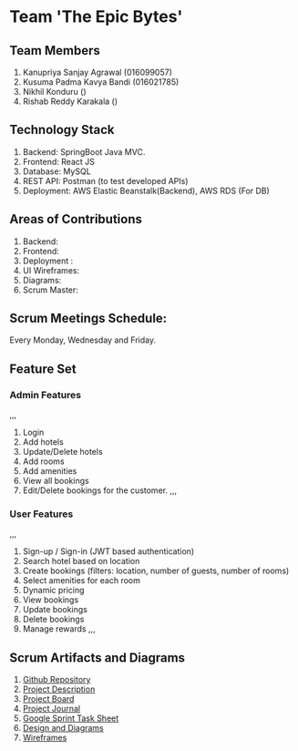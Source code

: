 # Team 'The Epic Bytes'
## Team Members 
1.  Kanupriya Sanjay Agrawal (016099057) 
2.  Kusuma Padma Kavya Bandi (016021785)
3.  Nikhil Konduru ()
4.  Rishab Reddy Karakala ()
    
## Technology Stack
1. Backend: SpringBoot Java MVC.
2. Frontend: React JS 
3. Database: MySQL
4. REST API: Postman (to test developed APIs)
5. Deployment: AWS Elastic Beanstalk(Backend), AWS RDS (For DB)

## Areas of Contributions
1. Backend: 
2. Frontend: 
3. Deployment : 
4. UI Wireframes:
5. Diagrams:
6. Scrum Master:

## Scrum Meetings Schedule:
Every Monday, Wednesday and Friday.

## Feature Set

### Admin Features
,,,
1. Login
2. Add hotels
3. Update/Delete hotels
4. Add rooms
5. Add amenities
6. View all bookings
7. Edit/Delete bookings for the customer. 
,,,

### User Features
,,,
1. Sign-up / Sign-in (JWT based authentication)
2. Search hotel based on location
3. Create bookings (filters: location, number of guests, number of rooms)
4. Select amenities for each room
5. Dynamic pricing
6. View bookings
7. Update bookings
8. Delete bookings
9. Manage rewards
,,,

## Scrum Artifacts and Diagrams
1. [Github Repository](https://github.com/gopinathsjsu/team-project-epic-bytes)
2. [Project Description]()
2. [Project Board](https://github.com/gopinathsjsu/team-project-epic-bytes/projects/1?fullscreen=true)
3. [Project Journal](https://docs.google.com/spreadsheets/d/15M5PeLs3XdQYNBMGUXqGygoVSTw7Rdw4FuGXJJHfMp8/edit#gid=0)
4. [Google Sprint Task Sheet](https://docs.google.com/spreadsheets/d/1Ggy-KawX5-QwUmLRELzjivPqE8Qwll7CwfOdc7E0y3A/edit#gid=0)
5. [Design and Diagrams](https://github.com/gopinathsjsu/team-project-epic-bytes/tree/main/Documents/Diagrams)
6. [Wireframes](https://github.com/gopinathsjsu/team-project-epic-bytes/tree/main/Documents/Wireframes)
